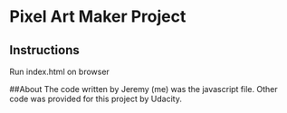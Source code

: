 # Pixel Art Maker Project

## Instructions
Run index.html on browser

##About
The code written by Jeremy (me) was the javascript file. Other code was provided for this project by Udacity.


